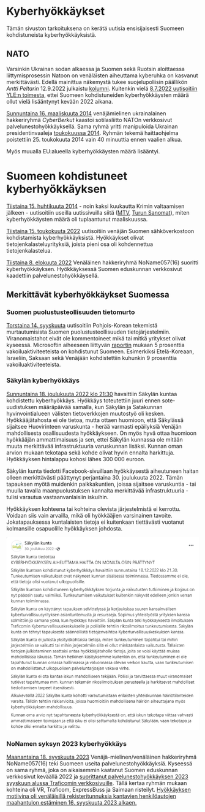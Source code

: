 # Kyberhyökkäykset 
Tämän sivuston tarkoituksena on kerätä uutisia ensisijaisesti Suomeen kohdistuneista kyberhyökkäyksistä. 

## NATO

Varsinkin Ukrainan sodan alkaessa ja Suomen sekä Ruotsin aloittaessa liittymisprosessin Natoon on venäläisten aiheuttama
kyberuhka on kasvanut merkittävästi. Edellä mainittua näkemystä tukee suojelupoliisin päällikön *Antti Peltarin* 12.9.2022 julkaistu [kolumni](https://supo.fi/-/paallikon-kolumni-kyberympariston-nousseen-uhkatason-taustalla-on-myos-venaja). Kuitenkin vielä [8.7.2022 uutisoitiin YLE:n toimesta](https://yle.fi/a/3-12525317), ettei Suomeen kohdistuneiden kyberhyökkäysten määrä ollut vielä lisääntynyt kevään 2022 aikana.

[Sunnuntaina 16. maaliskuuta 2014](https://yle.fi/a/3-7139204) venäjämielinen ukrainalainen hakkeriryhmä *CyberBerkut* kaastoi sotilasliitto NATOn verkkosivut palvelunestohyökkäyksellä. Sama ryhmä yritti manipuloida 
Ukrainan presidentinvaaleja [toukokuussa 2014](https://www.europarl.europa.eu/RegData/etudes/BRIE/2022/733549/EPRS_BRI(2022)733549_EN.pdf). Ryhmän tekemä haittaohjelma poistettiin 25. toukokuuta 2014 vain 40 minuuttia ennen vaalien alkua.

Myös muualla EU:alueella kyberhyökkäysten määrä lisääntyi. 

# Suomeen kohdistuneet kyberhyökkäyksen
[Tiistaina 15. huhtikuuta 2014](https://www.mtvuutiset.fi/artikkeli/tietoturvayhtio-venajan-kyberhyokkaykset-suomeen-tuplaantuivat/3163384#gs.47k89q) - noin kaksi kuukautta Krimin valtaamisen jälkeen - uutisoitiin useilla uutissivuilla siitä ([MTV](https://www.mtvuutiset.fi/artikkeli/tietoturvayhtio-venajan-kyberhyokkaykset-suomeen-tuplaantuivat/3163384#gs.47k89q), [Turun Sanomat](https://www.ts.fi/uutiset/619040)), miten kyberhyökkäysten määrä oli tuplaantunut maaliskuussa. 



[Tiistaina 15. toukokuuta 2022](https://www.iltalehti.fi/kotimaa/a/d06a525e-9e3d-400f-b470-93f02d0af868) uutisoitiin venäjän Suomen sähköverkostoon kohdistamista kyberhyökkäyksistä. Hyökkäykset olivat tietojenkalasteluyrityksiä, joista pieni osa oli kohdennettua tietojenkalastelua.

[Tiistaina 8. elokuuta 2022](https://yle.fi/a/3-12569629) Venäläinen hakkeriryhmä NoName057(16) suoritti kyberhyökkäyksen. Hyökkäyksessä Suomen eduskunnan verkkosivut kaadettiin palvelunestohyökkäysellä. 

## Merkittävät kyberhyökkäykset Suomessa
### Suomen puolustusteollisuuden tietomurto
[Torstaina 14. syyskuuta](https://yle.fi/a/74-20050244) uutisoitiin Pohjois-Korean tekemistä murtautumisista Suomen puolustusteollisuuden tietojärjestelmiin. Viranomaistahot eivät ole kommentoineet mikä tai mitkä  yritykset olivat kyseessä. Microsoftin aiheeseen liittyvän [raportin](https://query.prod.cms.rt.microsoft.com/cms/api/am/binary/RW1aFyW) mukaan 5 prosenttia vakoiluaktiviteeteista on kohdistunut Suomeen. Esimerkiksi Etelä-Koreaan, Israeliin, Saksaan sekä Venäjään kohdistettiin kuhunkin 9 prosenttia vakoiluaktiviteeteista. 



### Säkylän kyberhyökkäys

[Sunnuntaina 18. joulukuuta 2022 klo 21:30](https://alueviesti.fi/2023/02/02/kyberhyokkayksesta-arviolta-300-000-euron-lasku-sakylassa/) havaittiin Säkylän kuntaa kohdistettu kyberhyökkäys. Hyökkäys toteutettiin juuri ennen sote-uudistuksen määräpäivää samalla, kun Säkylän ja Satakunnan hyvinvointialueen välisten tietoverkkojen muutostyö oli kesken. Hyökkääjätahosta ei ole tietoa, mutta ottaen huomioon, että Säkylässä sijaitsee Huovirinteen varuskunta - herää varmasti epäilyksiä Venäjän mahdollisesta osallisuudesta hyökkäykseen. On myös hyvä ottaa huomioon  hyökkääjän ammattimaisuus ja sen, ettei Säkylän kunnassa ole mitään muuta merkittävää infrastruktuuria varuskunnan lisäksi. Kunnan oman arvion mukaan tekotapa sekä kohde olivat hyvin ennalta harkittuja. Hyökkäyksen hintalappu kohosi lähes 300 000 euroon.

 Säkylän kunta tiedotti Facebook-sivuillaan hyökkäysestä aiheutuneen haitan olleen merkittävästi päättynyt perjantaina 30. joulukuuta 2022. Tämän tapauksen myötä muidenkin paikkakuntien, joissa sijaitsee varuskuntia - tai muulla tavalla maanpuolustuksen kannalta merkittävää infrastruktuuria - tulisi varautua vastaanvanlaisiin iskuihin.

Hyökkäyksen kohteena tai kohteina olevista järjestelmistä ei kerrottu. Voidaan siis vain arvailla, mikä oli hyökkääjien varsinainen tavoite. Jokatapauksessa kuntalaisten tietoja ei kuitenkaan tiettävästi vuotanut kolmansille osapuolille hyökkäyksen johdosta.

![Säkylän kunnan tiedote kyberhyökkäysen jälkeen.](kuvat/Sakyla_kunta_tiedote.png)

### NoNamen syksyn 2023 kyberhyökkäys
[Maanantaina 18. syyskuuta 2023](https://www.mtvuutiset.fi/artikkeli/venalainen-hakkeriryhma-vaittaa-hyokanneensa-suomeen-nama-sivut-kohteena/8781016) Venäjä-mielinen/venäläinen hakkeriryhmä NoName057(16) teki Suomeen useita palvelunestohyökkäyksiä. Kyseessä on sama ryhmä, joka on aikaisemmin kaatanut Suomen eduskunnan verkkosivut keväällä 2022 ja [suorittanut palvelunestohyökkäyksen 2023 syyskuun alussa Traficomin verkkosivuille](https://www.is.fi/digitoday/tietoturva/art-2000009838893.html). Tällä kertaa ryhmän mukaan kohteina oli VR, Traficom, ExpressBuss ja Saimaan risteilyt. [Hyökkäyksen motiivina oli venäläisillä rekisteritunnuksia kantavien henkilöautojen maahantulon estäminen 16. syyskuuta 2023 alkaen.](https://www.mtvuutiset.fi/artikkeli/live-kello-13-30-ylen-mukaan-suomi-kieltaa-lahes-kaikkien-venalaisten-henkiloautojen-maahantulon-ulkoministeri-pitaa-infon/8778910#gs.5vpvw0) 

